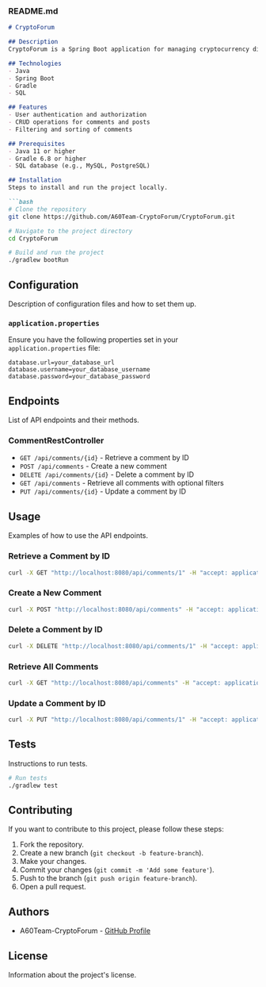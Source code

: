 ### README.md

```markdown
# CryptoForum

## Description
CryptoForum is a Spring Boot application for managing cryptocurrency discussions and forums.

## Technologies
- Java
- Spring Boot
- Gradle
- SQL

## Features
- User authentication and authorization
- CRUD operations for comments and posts
- Filtering and sorting of comments

## Prerequisites
- Java 11 or higher
- Gradle 6.8 or higher
- SQL database (e.g., MySQL, PostgreSQL)

## Installation
Steps to install and run the project locally.

```bash
# Clone the repository
git clone https://github.com/A60Team-CryptoForum/CryptoForum.git

# Navigate to the project directory
cd CryptoForum

# Build and run the project
./gradlew bootRun
```

## Configuration
Description of configuration files and how to set them up.

### `application.properties`
Ensure you have the following properties set in your `application.properties` file:

```properties
database.url=your_database_url
database.username=your_database_username
database.password=your_database_password
```

## Endpoints
List of API endpoints and their methods.

### CommentRestController
- `GET /api/comments/{id}` - Retrieve a comment by ID
- `POST /api/comments` - Create a new comment
- `DELETE /api/comments/{id}` - Delete a comment by ID
- `GET /api/comments` - Retrieve all comments with optional filters
- `PUT /api/comments/{id}` - Update a comment by ID

## Usage
Examples of how to use the API endpoints.

### Retrieve a Comment by ID
```bash
curl -X GET "http://localhost:8080/api/comments/1" -H "accept: application/json"
```

### Create a New Comment
```bash
curl -X POST "http://localhost:8080/api/comments" -H "accept: application/json" -H "Content-Type: application/json" -d "{ \"postId\": 1, \"content\": \"This is a comment.\" }"
```

### Delete a Comment by ID
```bash
curl -X DELETE "http://localhost:8080/api/comments/1" -H "accept: application/json"
```

### Retrieve All Comments
```bash
curl -X GET "http://localhost:8080/api/comments" -H "accept: application/json"
```

### Update a Comment by ID
```bash
curl -X PUT "http://localhost:8080/api/comments/1" -H "accept: application/json" -H "Content-Type: application/json" -d "{ \"content\": \"Updated comment.\" }"
```

## Tests
Instructions to run tests.

```bash
# Run tests
./gradlew test
```

## Contributing
If you want to contribute to this project, please follow these steps:
1. Fork the repository.
2. Create a new branch (`git checkout -b feature-branch`).
3. Make your changes.
4. Commit your changes (`git commit -m 'Add some feature'`).
5. Push to the branch (`git push origin feature-branch`).
6. Open a pull request.

## Authors
- A60Team-CryptoForum - [GitHub Profile](https://github.com/A60Team-CryptoForum)

## License
Information about the project's license.
```